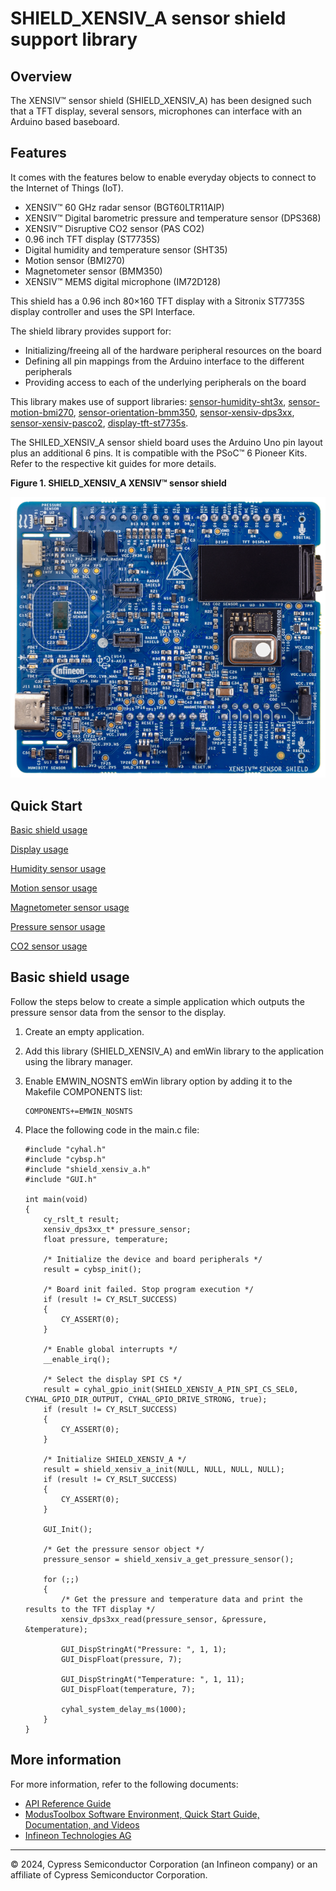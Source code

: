 # SHIELD_XENSIV_A sensor shield support library

## Overview

The XENSIV&trade; sensor shield (SHIELD_XENSIV_A) has been designed such that a TFT display, several sensors, microphones can interface with an Arduino based baseboard.

## Features

It comes with the features below to enable everyday objects to connect to the Internet of Things (IoT).
- XENSIV&trade; 60 GHz radar sensor (BGT60LTR11AIP)
- XENSIV&trade; Digital barometric pressure and temperature sensor (DPS368)
- XENSIV&trade; Disruptive CO2 sensor (PAS CO2)
- 0.96 inch TFT display (ST7735S)
- Digital humidity and temperature sensor (SHT35)
- Motion sensor (BMI270)
- Magnetometer sensor (BMM350)
- XENSIV&trade; MEMS digital microphone (IM72D128)

This shield has a 0.96 inch 80×160 TFT display with a Sitronix ST7735S display controller and uses the SPI Interface.

The shield library provides support for:
- Initializing/freeing all of the hardware peripheral resources on the board
- Defining all pin mappings from the Arduino interface to the different peripherals
- Providing access to each of the underlying peripherals on the board

This library makes use of support libraries: [sensor-humidity-sht3x](https://github.com/infineon/sensor-humidity-sht3x), [sensor-motion-bmi270](https://github.com/infineon/sensor-motion-bmi270), [sensor-orientation-bmm350](https://github.com/infineon/sensor-orientation-bmm350), [sensor-xensiv-dps3xx](https://github.com/infineon/sensor-xensiv-dps3xx), [sensor-xensiv-pasco2](https://github.com/infineon/sensor-xensiv-pasco2), [display-tft-st7735s](https://github.com/infineon/display-tft-st7735s).

The SHILED_XENSIV_A sensor shield board uses the Arduino Uno pin layout plus an additional 6 pins. It is compatible with the PSoC&trade; 6 Pioneer Kits. Refer to the respective kit guides for more details.

**Figure 1. SHIELD_XENSIV_A XENSIV&trade; sensor shield**

<img src="images/SHIELD_XENISV_A.png">

## Quick Start

[Basic shield usage](#basic-shield-usage)

[Display usage](https://github.com/infineon/display-tft-st7735s#quick-start)

[Humidity sensor usage](https://github.com/infineon/sensor-humidity-sht3x#quick-start)

[Motion sensor usage](https://github.com/infineon/sensor-motion-bmi270#quick-start)

[Magnetometer sensor usage](https://github.com/infineon/sensor-orientation-bmm350#quick-start)

[Pressure sensor usage](https://github.com/infineon/sensor-xensiv-dps3xx#quick-start)

[CO2 sensor usage](https://github.com/infineon/sensor-xensiv-pasco2#quick-start)

## Basic shield usage

Follow the steps below to create a simple application which outputs the pressure sensor data from the sensor to the display.

1. Create an empty application.
2. Add this library (SHIELD_XENSIV_A) and emWin library to the application using the library manager.
3. Enable EMWIN_NOSNTS emWin library option by adding it to the Makefile COMPONENTS list:

    ```
    COMPONENTS+=EMWIN_NOSNTS
    ```
4. Place the following code in the main.c file:

    ```
    #include "cyhal.h"
    #include "cybsp.h"
    #include "shield_xensiv_a.h"
    #include "GUI.h"

    int main(void)
    {
        cy_rslt_t result;
        xensiv_dps3xx_t* pressure_sensor;
        float pressure, temperature;

        /* Initialize the device and board peripherals */
        result = cybsp_init();

        /* Board init failed. Stop program execution */
        if (result != CY_RSLT_SUCCESS)
        {
            CY_ASSERT(0);
        }

        /* Enable global interrupts */
        __enable_irq();

        /* Select the display SPI CS */
        result = cyhal_gpio_init(SHIELD_XENSIV_A_PIN_SPI_CS_SEL0, CYHAL_GPIO_DIR_OUTPUT, CYHAL_GPIO_DRIVE_STRONG, true);
        if (result != CY_RSLT_SUCCESS)
        {
            CY_ASSERT(0);
        }

        /* Initialize SHIELD_XENSIV_A */
        result = shield_xensiv_a_init(NULL, NULL, NULL, NULL);
        if (result != CY_RSLT_SUCCESS)
        {
            CY_ASSERT(0);
        }

        GUI_Init();

        /* Get the pressure sensor object */
        pressure_sensor = shield_xensiv_a_get_pressure_sensor();

        for (;;)
        {
            /* Get the pressure and temperature data and print the results to the TFT display */
            xensiv_dps3xx_read(pressure_sensor, &pressure, &temperature);

            GUI_DispStringAt("Pressure: ", 1, 1);
            GUI_DispFloat(pressure, 7);

            GUI_DispStringAt("Temperature: ", 1, 11);
            GUI_DispFloat(temperature, 7);

            cyhal_system_delay_ms(1000);
        }
    }
    ```
## More information

For more information, refer to the following documents:

* [API Reference Guide](./api_reference.md)
* [ModusToolbox Software Environment, Quick Start Guide, Documentation, and Videos](https://www.infineon.com/cms/en/design-support/tools/sdk/modustoolbox-software)
* [Infineon Technologies AG](https://www.infineon.com)

---
© 2024, Cypress Semiconductor Corporation (an Infineon company) or an affiliate of Cypress Semiconductor Corporation.
